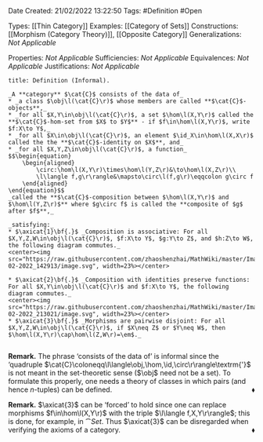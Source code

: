 <br />
<br />

Date Created: 21/02/2022 13:22:50
Tags: #Definition #Open 

Types: [[Thin Category]]
Examples: [[Category of Sets]]
Constructions: [[Morphism (Category Theory)]], [[Opposite Category]]
Generalizations: _Not Applicable_

Properties: _Not Applicable_
Sufficiencies: _Not Applicable_
Equivalences: _Not Applicable_
Justifications: _Not Applicable_

``` ad-Definition
title: Definition (Informal).

_A **category** $\cat{C}$ consists of the data of_
* _a class $\obj\l(\cat{C}\r)$ whose members are called **$\cat{C}$-objects**,_
* _for all $X,Y\in\obj\l(\cat{C}\r)$, a set $\hom\l(X,Y\r)$ called the **$\cat{C}$-hom-set from $X$ to $Y$** - if $f\in\hom\l(X,Y\r)$, write $f:X\to Y$,_
* _for all $X\in\obj\l(\cat{C}\r)$, an element $\id_X\in\hom\l(X,X\r)$ called the the **$\cat{C}$-identity on $X$**, and_
* _for all $X,Y,Z\in\obj\l(\cat{C}\r)$, a function_
$$\begin{equation}
    \begin{aligned}
        \circ:\hom\l(X,Y\r)\times\hom\l(Y,Z\r)&\to\hom\l(X,Z\r)\\
        \l\langle f,g\r\rangle&\mapsto\circ\l(f,g\r)\eqqcolon g\circ f
    \end{aligned}
\end{equation}$$
_called the **$\cat{C}$-composition between $\hom\l(X,Y\r)$ and $\hom\l(Y,Z\r)$** where $g\circ f$ is called the **composite of $g$ after $f$**,_

_satisfying:_
* $\axicat{1}\bf{.}$ _Composition is associative: For all $X,Y,Z,W\in\obj\l(\cat{C}\r)$, $f:X\to Y$, $g:Y\to Z$, and $h:Z\to W$, the following diagram commutes._
<center><img src="https://raw.githubusercontent.com/zhaoshenzhai/MathWiki/master/Images/21-02-2022_142913/image.svg", width=23%></center>

* $\axicat{2}\bf{.}$ _Composition with identities preserve functions: For all $X,Y\in\obj\l(\cat{C}\r)$ and $f:X\to Y$, the following diagram commutes._
<center><img src="https://raw.githubusercontent.com/zhaoshenzhai/MathWiki/master/Images/09-02-2022_213021/image.svg", width=23%></center>
* $\axicat{3}\bf{.}$ _Morphisms are pairwise disjoint: For all $X,Y,Z,W\in\obj\l(\cat{C}\r)$, if $X\neq Z$ or $Y\neq W$, then $\hom\l(X,Y\r)\cap\hom\l(Z,W\r)=\em$._


```

**Remark.** The phrase $\textrm{`}$consists of the data of$\textrm{'}$ is informal since the $\textrm{`}$quadruple $\cat{C}\coloneqq\l\langle\obj,\hom,\id,\circ\r\rangle\textrm{'}$ is not meant in the set-theoretic sense ($\obj$ need not be a set). To formulate this properly, one needs a theory of classes in which pairs (and hence $n$-tuples) can be defined.<span style="float:right;">$\blacklozenge$</span>

**Remark.** $\axicat{3}$ can be $\textrm{`}$forced$\textrm{'}$ to hold since one can replace morphisms $f\in\hom\l(X,Y\r)$ with the triple $\l\langle f,X,Y\r\rangle$; this is done, for example, in $\cat{Set}$. Thus $\axicat{3}$ can be disregarded when verifying the axioms of a category.<span style="float:right;">$\blacklozenge$</span>
